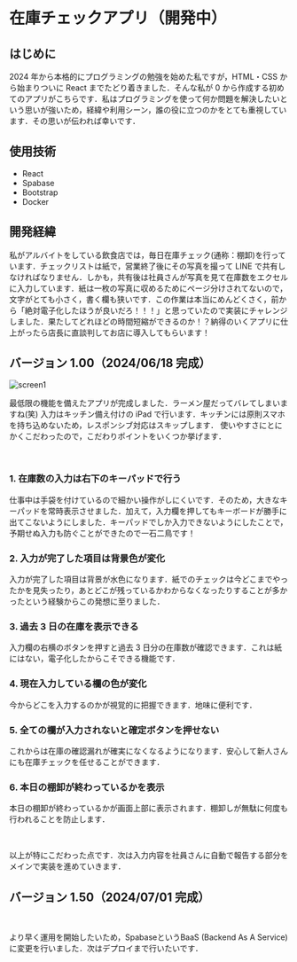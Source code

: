 # 在庫チェックアプリ（開発中）

## はじめに

2024 年から本格的にプログラミングの勉強を始めた私ですが，HTML・CSS から始まりついに React までたどり着きました．そんな私が 0 から作成する初めてのアプリがこちらです．私はプログラミングを使って何か問題を解決したいという思いが強いため，経緯や利用シーン，誰の役に立つのかをとても重視しています．その思いが伝われば幸いです．

## 使用技術

- React
- Spabase
- Bootstrap
- Docker

## 開発経緯

私がアルバイトをしている飲食店では，毎日在庫チェック(通称：棚卸)を行っています．チェックリストは紙で，営業終了後にその写真を撮って LINE で共有しなければなりません．しかも，共有後は社員さんが写真を見て在庫数をエクセルに入力しています．紙は一枚の写真に収めるためにページ分けされてないので，文字がとても小さく，書く欄も狭いです．この作業は本当にめんどくさく，前から「絶対電子化したほうが良いだろ！！！」と思っていたので実装にチャレンジしました．果たしてどれほどの時間短縮ができるのか！？納得のいくアプリに仕上がったら店長に直談判してお店に導入してもらいます！

## バージョン 1.00（2024/06/18 完成）

![screen1](https://github.com/vivy-phtela/stockCheckApp/assets/114901440/f99127be-e044-4f3e-b9a5-5e49fdd0dea2)

最低限の機能を備えたアプリが完成しました．ラーメン屋だってバレてしまいますね(笑)
入力はキッチン備え付けの iPad で行います．キッチンには原則スマホを持ち込めないため，レスポンシブ対応はスキップします．
使いやすさにとにかくこだわったので，こだわりポイントをいくつか挙げます．

<br>

### 1. 在庫数の入力は右下のキーパッドで行う

仕事中は手袋を付けているので細かい操作がしにくいです．そのため，大きなキーパッドを常時表示させました．加えて，入力欄を押してもキーボードが勝手に出てこないようにしました．キーパッドでしか入力できないようにしたことで，予期せぬ入力も防ぐことができたので一石二鳥です！

### 2. 入力が完了した項目は背景色が変化

入力が完了した項目は背景が水色になります．紙でのチェックは今どこまでやったかを見失ったり，あとどこが残っているかわからなくなったりすることが多かったという経験からこの発想に至りました．

### 3. 過去 3 日の在庫を表示できる

入力欄の右横のボタンを押すと過去 3 日分の在庫数が確認できます．これは紙にはない，電子化したからこそできる機能です．

### 4. 現在入力している欄の色が変化

今からどこを入力するのかが視覚的に把握できます．地味に便利です．

### 5. 全ての欄が入力されないと確定ボタンを押せない

これからは在庫の確認漏れが確実になくなるようになります．安心して新人さんにも在庫チェックを任せることができます．

### 6. 本日の棚卸が終わっているかを表示

本日の棚卸が終わっているかが画面上部に表示されます．棚卸しが無駄に何度も行われることを防止します．

<br>

以上が特にこだわった点です．次は入力内容を社員さんに自動で報告する部分をメインで実装を進めていきます．

## バージョン 1.50（2024/07/01 完成）

<br>

より早く運用を開始したいため，SpabaseというBaaS (Backend As A Service)に変更を行いました．次はデプロイまで行いたいです．
